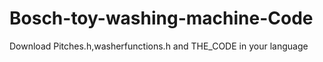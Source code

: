 # Bosch-toy-washing-machine-Code
Download Pitches.h,washerfunctions.h and THE_CODE in your language

